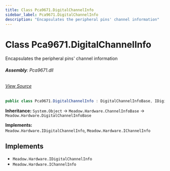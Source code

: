```yaml
---
title: Class Pca9671.DigitalChannelInfo
sidebar_label: Pca9671.DigitalChannelInfo
description: "Encapsulates the peripheral pins' channel information"
---
```

# Class Pca9671.DigitalChannelInfo
Encapsulates the peripheral pins' channel information

###### **Assembly**: Pca9671.dll
###### [View Source](https://github.com/WildernessLabs/Meadow.Foundation.git/blob/develop/Source/Meadow.Foundation.Peripherals/ICs.IOExpanders.Pca9671/Driver/Pca9671.DigitalChannelInfo.cs#L10)
```csharp title="Declaration"
public class Pca9671.DigitalChannelInfo : DigitalChannelInfoBase, IDigitalChannelInfo, IChannelInfo
```
**Inheritance:** `System.Object` -> `Meadow.Hardware.ChannelInfoBase` -> `Meadow.Hardware.DigitalChannelInfoBase`

**Implements:**  
`Meadow.Hardware.IDigitalChannelInfo`, `Meadow.Hardware.IChannelInfo`


## Implements

* `Meadow.Hardware.IDigitalChannelInfo`
* `Meadow.Hardware.IChannelInfo`
